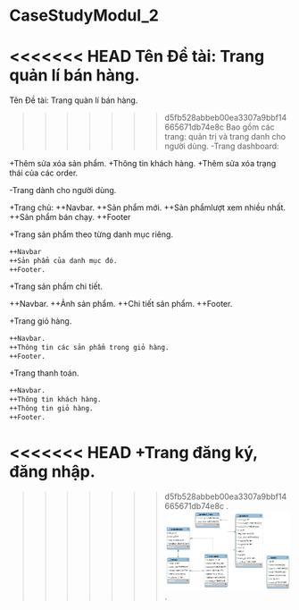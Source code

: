 # CaseStudyModul_2
<<<<<<< HEAD
Tên Đề tài: Trang quản lí bán hàng.
=======
Tên Đề tài: Trang quàn lí bán hàng.
>>>>>>> d5fb528abbeb00ea3307a9bbf14665671db74e8c
Bao gồm các trang: quản trị và trang danh cho người dùng.
-Trang dashboard:

  +Thêm sửa xóa sản phẩm.
  +Thông tin khách hàng.
  +Thêm sửa xóa trạng thái của các order.

-Trang dành cho người dùng.

  +Trang chủ:
    ++Navbar.
    ++Sản phẩm mới.
    ++Sản phẩmlượt xem nhiều nhất.
    ++Sản phẩm bán chạy.
    ++Footer

  +Trang sản phẩm theo từng danh mục riêng.

    ++Navbar
    ++Sản phẩm của danh mục đó.
    ++Footer.

  +Trang sản phẩm chi tiết.

   ++Navbar.
   ++Ảnh sản phẩm.
   ++Chi tiết sản phẩm.
   ++Footer.

  +Trang giỏ hàng.

    ++Navbar.
    ++Thông tin các sản phẩm trong giỏ hàng.
    ++Footer.

  +Trang thanh toán.

    ++Navbar.
    ++Thông tin khách hàng.
    ++Thông tin giỏ hàng.
    ++Footer.

<<<<<<< HEAD
  +Trang đăng ký, đăng nhập.  
=======

>>>>>>> d5fb528abbeb00ea3307a9bbf14665671db74e8c
.<img src="er_casestudy.png">.
